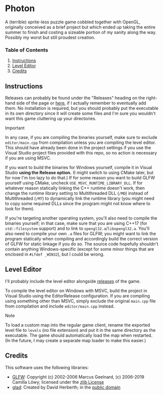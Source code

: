 # Photon

A (terrible) sprite-less puzzle game cobbled together with OpenGL, originally conceived as a brief project but which ended up taking the entire summer to finish and costing a sizeable portion of my sanity along the way. Possibly my worst but still proudest creation.

### Table of Contents

1. [Instructions](#instructions)
2. [Level Editor](#level-editor)
3. [Credits](#credits)

## Instructions

Releases can probably be found under the "Releases" heading on the right-hand side of the page or [here](https://github.com/neondev1/photon-game/releases), if I actually remember to eventually add them. No installation is required, but you should probably put the executable in its own directory since it will create some files and I'm sure you wouldn't want this game cluttering up your directories.

> [!IMPORTANT]
> In any case, if you are compiling the binaries yourself, make sure to exclude `editor/main.cpp` from compilation unless you are compiling the level editor. This should have already been done in the project settings if you use the Visual Studio project files provided with this repo, so no action is necessary if you are using MSVC.

If you want to build the binaries for Windows yourself, compile it in Visual Studio **using the Release option.** (I might switch to using CMake later, but for now I'm too lazy to do that.) If for some reason you want to build GLFW yourself using CMake, uncheck `USE_MSVC_RUNTIME_LIBRARY_DLL`. If for whatever reason statically linking the C++ runtime doesn't work, then change the runtime library setting to Multithreaded DLL (`/MD`) instead of Multithreaded (`/MT`) to dynamically link the runtime library (you might need to copy some required DLLs since the program might not know where to look for them).

If you're targeting another operating system, you'll also need to compile the binaries yourself; in that case, make sure that you are using C++17 (for `std::filesystem` support) and to link to `opengl32.a`/`libopengl32.a`. You'll also need to compile your own `.a` files for GLFW; you might want to link the program statically when compiling and accordingly build the correct version of GLFW for static linkage if you do so. The source code hopefully shouldn't contain anything Windows-specific (except for some minor things that are enclosed in `#ifdef _WIN32`), but I could be wrong.

## Level Editor

I'll probably include the level editor alongside [releases](https://github.com/neondev1/photon-game/releases) of the game.

To compile the level editor on Windows with MSVC, build the project in Visual Studio using the EditorRelease configuration. If you are compiling using something other than MSVC, simply exclude the original `main.cpp` file from compilation and include `editor/main.cpp` instead.

> [!NOTE]
> To load a custom map into the regular game client, rename the exported level file to `levels` (no file extension) and put it in the same directory as the executable. The game should automatically load the map when restarted. (In the future, I may create a separate map loader to make this easier.)

## Credits

This software uses the following libraries:

- [GLFW](https://www.glfw.org/): Copyright (c) 2002-2006 Marcus Geelnard, (c) 2006-2019 Camilla Löwy; licensed under the [zlib License](https://github.com/glfw/glfw/blob/master/LICENSE.md)
- [glad](https://glad.dav1d.de/): Created by David Herberth; in the [public domain](https://github.com/Dav1dde/glad/blob/glad2/README.md#license)

